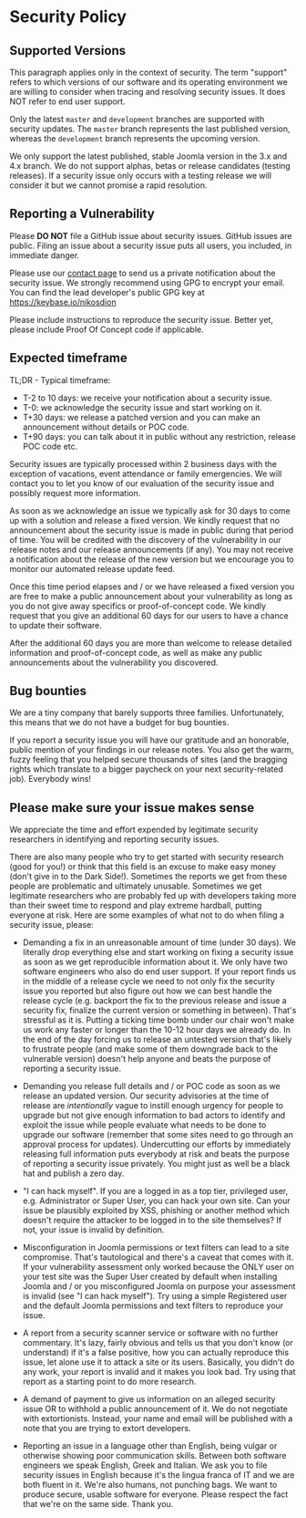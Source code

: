 # Security Policy

## Supported Versions

This paragraph applies only in the context of security. The term "support" refers to which versions of our software and its operating environment we are willing to consider when tracing and resolving security issues. It does NOT refer to end user support.

Only the latest `master` and `development` branches are supported with security updates. The `master` branch represents the last published version, whereas the `development` branch represents the upcoming version.

We only support the latest published, stable Joomla version in the 3.x and 4.x branch. We do not support alphas, betas or release candidates (testing releases). If a security issue only occurs with a testing release we will consider it but we cannot promise a rapid resolution.

## Reporting a Vulnerability

Please **DO NOT** file a GitHub issue about security issues. GitHub issues are public. Filing an issue about a security issue puts all users, you included, in immediate danger.

Please use our [contact page](https://www.akeebabackup.com/contact-us.html) to send us a private notification about the security issue. We strongly recommend using GPG to encrypt your email. You can find the lead developer's public GPG key at https://keybase.io/nikosdion

Please include instructions to reproduce the security issue. Better yet, please include Proof Of Concept code if applicable.

## Expected timeframe

TL;DR - Typical timeframe:

* T-2 to 10 days: we receive your notification about a security issue.
* T-0: we acknowledge the security issue and start working on it.
* T+30 days: we release a patched version and you can make an announcement without details or POC code.
* T+90 days: you can talk about it in public without any restriction, release POC code etc.

Security issues are typically processed within 2 business days with the exception of vacations, event attendance or family emergencies. We will contact you to let you know of our evaluation of the security issue and possibly request more information.

As soon as we acknowledge an issue we typically ask for 30 days to come up with a solution and release a fixed version. We kindly request that no announcement about the security issue is made in public during that period of time. You will be credited with the discovery of the vulnerability in our release notes and our release announcements (if any). You may not receive a notification about the release of the new version but we encourage you to monitor our automated release update feed.

Once this time period elapses and / or we have released a fixed version you are free to make a public announcement about your vulnerability as long as you do not give away specifics or proof-of-concept code. We kindly request that you give an additional 60 days for our users to have a chance to update their software.

After the additional 60 days you are more than welcome to release detailed information and proof-of-concept code, as well as make any public announcements about the vulnerability you  discovered.

## Bug bounties

We are a tiny company that barely supports three families. Unfortunately, this means that we do not have a budget for bug bounties.

If you report a security issue you will have our gratitude and an honorable, public mention of your findings in our release notes. You also get the warm, fuzzy feeling that you helped secure thousands of sites (and the bragging rights which translate to a bigger paycheck on your next security-related job). Everybody wins!

## Please make sure your issue makes sense

We appreciate the time and effort expended by legitimate security researchers in identifying and reporting security issues.

There are also many people who try to get started with security research (good for you!) or think that this field is an excuse to make easy money (don't give in to the Dark Side!). Sometimes the reports we get from these people are problematic and ultimately unusable. Sometimes we get legitimate researchers who are probably fed up with developers taking more than their sweet time to respond and play extreme hardball, putting everyone at risk. Here are some examples of what not to do when filing a security issue, please:

* Demanding a fix in an unreasonable amount of time (under 30 days). We literally drop everything else and start working on fixing a security issue as soon as we get reproducible information about it. We only have two software engineers who also do end user support. If your report finds us in the middle of a release cycle we need to not only fix the security issue you reported but also figure out how we can best handle the release cycle (e.g. backport the fix to the previous release and issue a security fix, finalize the current version or something in between). That's stressful as it is. Putting a ticking time bomb under our chair won't make us work any faster or longer than the 10-12 hour days we already do. In the end of the day forcing us to release an untested version that's likely to frustrate people (and make some of them downgrade back to the vulnerable version) doesn't help anyone and beats the purpose of reporting a security issue.

* Demanding you release full details and / or POC code as soon as we release an updated version. Our security advisories at the time of release are _intentionally_ vague to instill enough urgency for people to upgrade but not give enough information to bad actors to identify and exploit the issue while people evaluate what needs to be done to upgrade our software (remember that some sites need to go through an approval process for updates). Undercutting our efforts by immediately releasing full information puts everybody at risk and beats the purpose of reporting a security issue privately. You might just as well be a black hat and publish a zero day.

* "I can hack myself". If you are a logged in as a top tier, privileged user, e.g. Administrator or Super User, you can hack your own site. Can your issue be plausibly exploited by XSS, phishing or another method which doesn't require the attacker to be logged in to the site themselves? If not, your issue is invalid by definition.

* Misconfiguration in Joomla permissions or text filters can lead to a site compromise. That's tautological and there's a caveat that comes with it. If your vulnerability assessment only worked because the ONLY user on your test site was the Super User created by default when installing Joomla and / or you misconfigured Joomla on purpose your assessment is invalid (see "I can hack myself"). Try using a simple Registered user and the default Joomla permissions and text filters to reproduce your issue.

* A report from a security scanner service or software with no further commentary. It's lazy, fairly obvious and tells us that you don't know (or understand) if it's a false positive, how you can actually reproduce this issue, let alone use it to attack a site or its users. Basically, you didn't do any work, your report is invalid and it makes you look bad. Try using that report as a starting point to do more research.

* A demand of payment to give us information on an alleged security issue OR to withhold a public announcement of it. We do not negotiate with extortionists. Instead, your name and email will be published with a note that you are trying to extort developers. 

* Reporting an issue in a language other than English, being vulgar or otherwise showing poor communication skills. Between both software engineers we speak English, Greek and Italian. We ask you to file security issues in English because it's the lingua franca of IT and we are both fluent in it. We're also humans, not punching bags. We want to produce secure, usable software for everyone. Please respect the fact that we're on the same side. Thank you. 